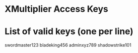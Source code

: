 # XMultiplier Access Keys

# List of valid keys (one per line)
swordmaster123
bladeking456
adminxyz789
shadowstrike101
